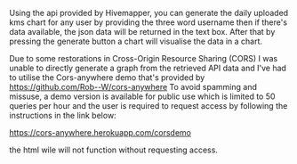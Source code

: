 Using the api provided by Hivemapper, 
you can generate the daily uploaded kms chart
for any user by providing the three word username 
then if there's data available, 
the json data will be returned in the text box. 
After that by pressing the generate button a chart will
visualise the data in a chart.

Due to some restorations in Cross-Origin Resource Sharing (CORS)
I was unable to directly generate a graph from the retrieved API data
and I've had to utilise the Cors-anywhere demo that's provided by 
https://github.com/Rob--W/cors-anywhere
To avoid spamming and missuse, a demo version is available for public use
which is limited to 50 queries per hour and the user is required to request access 
by following the instructions in the link below:

https://cors-anywhere.herokuapp.com/corsdemo

the html wile will not function without requesting access.
